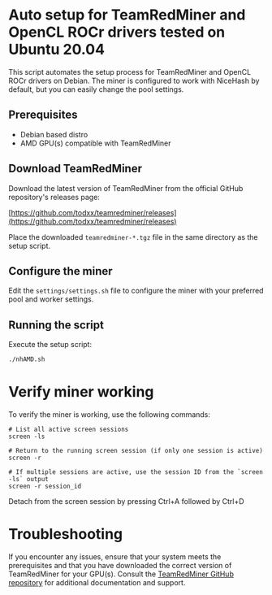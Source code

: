 # Auto setup for TeamRedMiner and OpenCL ROCr drivers tested on Ubuntu 20.04

This script automates the setup process for TeamRedMiner and OpenCL ROCr drivers on Debian. The miner is configured to work with NiceHash by default, but you can easily change the pool settings.

## Prerequisites

- Debian based distro
- AMD GPU(s) compatible with TeamRedMiner

## Download TeamRedMiner

Download the latest version of TeamRedMiner from the official GitHub repository's releases page:

[https://github.com/todxx/teamredminer/releases](https://github.com/todxx/teamredminer/releases)

Place the downloaded `teamredminer-*.tgz` file in the same directory as the setup script.

## Configure the miner

Edit the `settings/settings.sh` file to configure the miner with your preferred pool and worker settings.

## Running the script

Execute the setup script:

```bash
./nhAMD.sh
```

# Verify miner working
To verify the miner is working, use the following commands:
```
# List all active screen sessions
screen -ls

# Return to the running screen session (if only one session is active)
screen -r

# If multiple sessions are active, use the session ID from the `screen -ls` output
screen -r session_id
```

Detach from the screen session by pressing Ctrl+A followed by Ctrl+D

# Troubleshooting

If you encounter any issues, ensure that your system meets the prerequisites and that you have downloaded the correct version of TeamRedMiner for your GPU(s). Consult the [TeamRedMiner GitHub repository](https://github.com/todxx/teamredminer) for additional documentation and support.